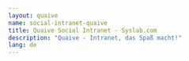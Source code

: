 ```yaml
---
layout: quaive
name: social-intranet-quaive
title: Quaive Social Intranet - Syslab.com
description: "Quaive - Intranet, das Spaß macht!"
lang: de
---
```



